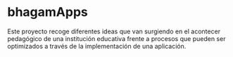 # bhagamApps

Este proyecto recoge diferentes ideas que van surgiendo en el acontecer pedagógico de una institución educativa frente a procesos que pueden ser optimizados a través
de la implementación de una aplicación.
